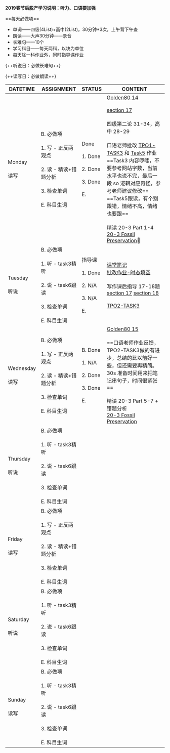 **2019春节后脱产学习说明：听力、口语要加强**

==每天必做项==

* 单词——四级(4List)+高中(2List)，30分钟*3次，上午背下午查
* 朗读——大声30分钟——录音
* 长难句——10个
* 学习科目——每天两科，以块为单位
* 每天除一科作业外，同时指导课作业

{++听说日：必做长难句++}

{++读写日：必做朗读++}

DATETIME |  ASSIGNMENT | STATUS | CONTENT
------------ | ------------- | ------------- | -------------
Monday    <br><br>读写 | B. 必做项<br><br> 1. 写 - 正反两观点<br><br> 2. 读 - 精读+错题分析 <br><br> 3. 检查单词<br><br> E. 科目生词 | Done<br><br> 1. Done<br><br> 2. Done<br><br> 3. Done<br><br> E.  | [Golden80 14](../speak/golden80.md#14-2019-02-18)<br><br>[section 17](../write/section.md#2019-02-18)<br><br>四级第二论 31-34，高中 28-29<br><br>口语老师批改 [TPO1-TASK3](../speak/task3.md#2019-02-17) 和 [Task5](../listen/speak-task56.md#task-5-2019-02-15) 作业<br>==Task3 内容啰嗦，不要参考网站字数，当前水平也说不完，最后一段 so 逻辑对应奇怪，参考老师建议修改==<br>==Task5跟读，有个别跟错，情绪不高，情绪也要跟==<br><br>精读 20-3 Part 1-4<br>[20-3 Fossil Preservation](../read/20-3.md)
Tuesday   <br><br>听说 | B. 必做项<br><br> 1. 听 - task3精听<br><br> 2. 说 - task6跟读    <br><br> 3. 检查单词<br><br> E. 科目生词 | 指导课<br><br>1. Done<br><br>2. N/A<br><br>3. N/A<br><br>E. | [课堂笔记](../courses/tutoring.md)<br>[批改作业-时态填空](../tutoring/20190114.md)<br><br>写作课后指导 17-18题<br>[section 17](../write/section.md#2019-02-16) [section 18](../write/section.md#2019-02-18)<br><br>[TPO2-TASK3](../speak/task3.md#tpo2-2019-02-19)
Wednesday <br><br>读写 | B. 必做项<br><br> 1. 写 - 正反两观点<br><br> 2. 读 - 精读+错题分析 <br><br> 3. 检查单词<br><br> E. 科目生词 | B. Done<br><br>1. N/A<br><br>2. Done<br><br> 3. Done<br><br> E. | [Golden80 15](../speak/golden80.md#15-2019-02-20)<br><br>==口语老师作业反馈，TPO2-TASK3做的有进步，总结的比以前好一些，但还需要再精简。30s 准备时间用来把笔记串句子，时间很紧张==<br><br>精读 20-3 Part 5-7 + 错题分析<br>[20-3 Fossil Preservation](../read/20-3.md)
Thursday  <br><br>听说 | B. 必做项<br><br> 1. 听 - task3精听<br><br> 2. 说 - task6跟读    <br><br> 3. 检查单词<br><br> E. 科目生词 | 
Friday    <br><br>读写 | B. 必做项<br><br> 1. 写 - 正反两观点<br><br> 2. 读 - 精读+错题分析 <br><br> 3. 检查单词<br><br> E. 科目生词 | 
Saturday  <br><br>听说 | B. 必做项<br><br> 1. 听 - task3精听<br><br> 2. 说 - task6跟读    <br><br> 3. 检查单词<br><br> E. 科目生词 |  
Sunday    <br><br>读写 | B. 必做项<br><br> 1. 听 - task3精听<br><br> 2. 说 - task6跟读    <br><br> 3. 检查单词<br><br> E. 科目生词 | 